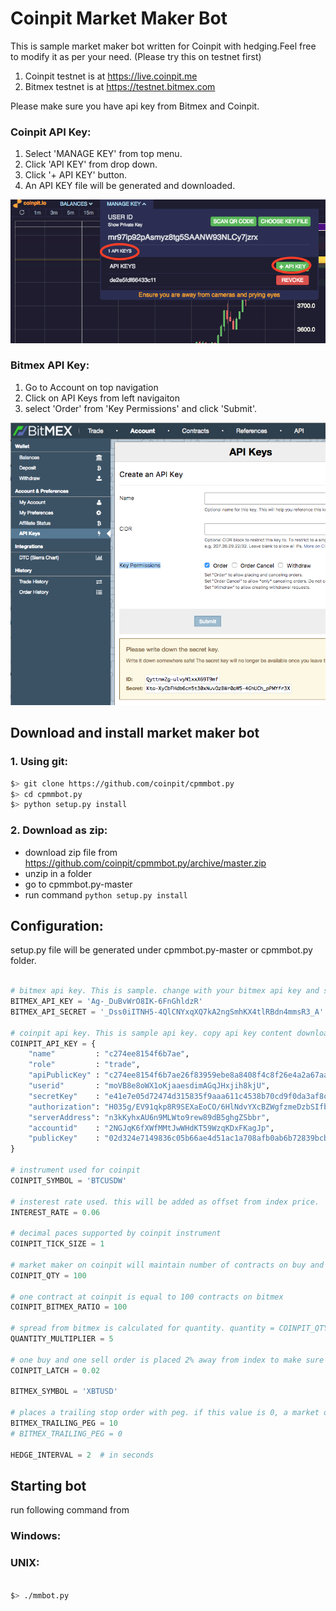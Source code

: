 # Coinpit Market Maker Bot

This is sample market maker bot written for Coinpit with hedging.Feel free to modify it as per your need. (Please try this on testnet first)

1. Coinpit testnet is at https://live.coinpit.me
1. Bitmex testnet is at https://testnet.bitmex.com

Please make sure you have api key from Bitmex and Coinpit.

### Coinpit API Key:
1. Select 'MANAGE KEY' from top menu.
1. Click 'API KEY' from drop down.
1. Click '+ API KEY' button.
1. An API KEY file will be generated and downloaded.

![Alt text](img/coinpit.png?raw=true "Bitmex Api Key")


### Bitmex API Key:

1. Go to Account on top navigation
1. Click on API Keys from left navigaiton
1. select 'Order' from 'Key Permissions' and click 'Submit'.

![Alt text](img/bitmex.png?raw=true "Bitmex Api Key")


## Download and install market maker bot

### 1. Using git:
````bash
$> git clone https://github.com/coinpit/cpmmbot.py
$> cd cpmmbot.py
$> python setup.py install
````

### 2. Download as zip:

- download zip file from https://github.com/coinpit/cpmmbot.py/archive/master.zip
- unzip in a folder
- go to cpmmbot.py-master
- run command `python setup.py install`

## Configuration:
setup.py file will be generated under cpmmbot.py-master or cpmmbot.py folder.

```python

# bitmex api key. This is sample. change with your bitmex api key and secret
BITMEX_API_KEY = 'Ag-_DuBvWrO8IK-6FnGhldzR'
BITMEX_API_SECRET = '_Dss0iITNH5-4QlCNYxqXQ7kA2ngSmhKX4tlRBdn4mmsR3_A'

# coinpit api key. This is sample api key. copy api key content downloaded from coinpit.
COINPIT_API_KEY = {
    "name"         : "c274ee8154f6b7ae",
    "role"         : "trade",
    "apiPublicKey" : "c274ee8154f6b7ae26f83959ebe8a8408f4c8f26e4a2a67aa1183d67855b4923",
    "userid"       : "moVB8e8oWX1oKjaaesdimAGqJHxjih8kjU",
    "secretKey"    : "e41e7e05d72474d315835f9aaa611c4538b70cd9f0da3af8ca5348442c02a01ec274ee8154f6b7ae26f83959ebe8a8408f4c8f26e4a2a67aa1183d67855b4923",
    "authorization": "H035g/EV91qkp8R9SEXaEoCO/6HlNdvYXcBZWgfzmeDzbSIfbdQjq7XTbj/8AO1HbSdNOREC1abFQBehkKk1HiY=",
    "serverAddress": "n3kKyhxAU6n9MLWto9rew89dB5ghgZSbbr",
    "accountid"    : "2NGJqK6fXWfMMtJwWHdKT59WzqKDxFKagJp",
    "publicKey"    : "02d324e7149836c05b66ae4d51ac1a708afb0ab6b72839bcbda14d1f246fb04828"
}

# instrument used for coinpit
COINPIT_SYMBOL = 'BTCUSDW'

# insterest rate used. this will be added as offset from index price.
INTEREST_RATE = 0.06

# decimal paces supported by coinpit instrument
COINPIT_TICK_SIZE = 1

# market maker on coinpit will maintain number of contracts on buy and sell side
COINPIT_QTY = 100

# one contract at coinpit is equal to 100 contracts on bitmex
COINPIT_BITMEX_RATIO = 100

# spread from bitmex is calculated for quantity. quantity = COINPIT_QTY * COINPIT_BITMEX_RATIO * QUANTITY_MULTIPLIER
QUANTITY_MULTIPLIER = 5

# one buy and one sell order is placed 2% away from index to make sure that there is always some spread is avalable.
COINPIT_LATCH = 0.02

BITMEX_SYMBOL = 'XBTUSD'

# places a trailing stop order with peg. if this value is 0, a market order will be placed.
BITMEX_TRAILING_PEG = 10
# BITMEX_TRAILING_PEG = 0

HEDGE_INTERVAL = 2  # in seconds

```


## Starting bot
run following command from
### Windows:
### UNIX:

````bash

$> ./mmbot.py

````
